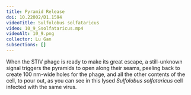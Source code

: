 ```yaml
---
title: Pyramid Release
doi: 10.22002/D1.1594
videoTitle: Sulfolobus solfataricus
video: 10_9_Ssolfataricus.mp4
videoAlt: 10_9.png
collector: Lu Gan
subsections: []
---
```


When the STIV phage is ready to make its great escape, a still-unknown signal triggers the pyramids to open along their seams, peeling back to create 100 nm-wide holes for the phage, and all the other contents of the cell, to pour out, as you can see in this lysed *Sulfolobus solfataricus* cell infected with the same virus.

